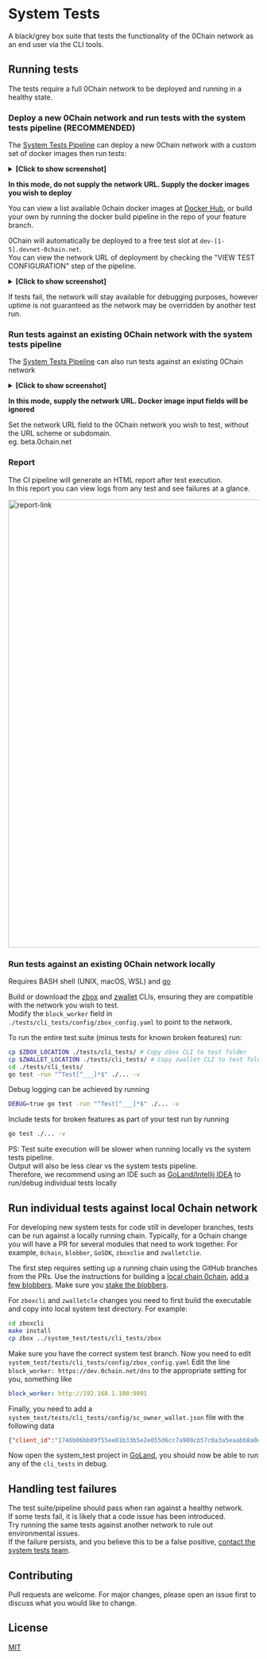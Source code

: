 # System Tests

A black/grey box suite that tests the functionality of the 0Chain network as an end user via the CLI tools.

## Running tests

The tests require a full 0Chain network to be deployed and running in a healthy state.

### Deploy a new 0Chain network and run tests with the system tests pipeline (RECOMMENDED)

The [System Tests Pipeline](https://github.com/0chain/system_test/actions/workflows/ci.yml) can deploy a new 0Chain network with a custom set of docker images then run tests:    
<details>
  <summary><b>[Click to show screenshot]</b></summary>
<img width="322" alt="ci-deploy" src="https://user-images.githubusercontent.com/18306778/136713487-db7ef096-cb11-4a33-9b29-302ffb5470df.png">  
</details>

**In this mode, do not supply the network URL. Supply the docker images you wish to deploy**  

You can view a list available 0chain docker images at [Docker Hub](https://hub.docker.com/search?q=0chain&type=image), or build your own by running the docker build pipeline in the repo of your feature branch.  

0Chain will automatically be deployed to a free test slot at ```dev-[1-5].devnet-0chain.net```.  
You can view the network URL of deployment by checking the "VIEW TEST CONFIGURATION" step of the pipeline.   
<details>
  <summary><b>[Click to show screenshot]</b></summary>
<img width="1200" alt="ci-config" src="https://user-images.githubusercontent.com/18306778/137035204-4feffd1e-1692-4021-bc06-e97b7925f5a9.png">  
</details>

If tests fail, the network will stay available for debugging purposes, however uptime is not guaranteed as the network may be overridden by another test run.

### Run tests against an existing 0Chain network with the system tests pipeline

The [System Tests Pipeline](https://github.com/0chain/system_test/actions/workflows/ci.yml) can also run tests against an existing 0Chain network  
<details>
  <summary><b>[Click to show screenshot]</b></summary>
<img width="347" alt="ci-predeployed" src="https://user-images.githubusercontent.com/18306778/136713492-fbeadfb0-51d7-4f59-90a0-34e72e9eafcb.png">  
</details>

**In this mode, supply the network URL. Docker image input fields will be ignored**  

Set the network URL field to the 0Chain network you wish to test, without the URL scheme or subdomain.  
eg. beta.0chain.net

### Report

The CI pipeline will generate an HTML report after test execution.  
In this report you can view logs from any test and see failures at a glance.

<img width="900" alt="report-link" src="https://user-images.githubusercontent.com/18306778/136713954-911ddb21-64b0-4180-88f7-3724a4d24de8.png">


### Run tests against an existing 0Chain network locally
Requires BASH shell (UNIX, macOS, WSL) and [go](https://golang.org/dl/)  

Build or download the [zbox](https://github.com/0chain/zboxcli/tags) and [zwallet](https://github.com/0chain/zwalletcli/tags) CLIs, ensuring they are compatible with the network you wish to test.  
Modify the ```block_worker``` field in ```./tests/cli_tests/config/zbox_config.yaml``` to point to the network.   

To run the entire test suite (minus tests for known broken features) run:

```bash
cp $ZBOX_LOCATION ./tests/cli_tests/ # Copy zbox CLI to test folder
cp $ZWALLET_LOCATION ./tests/cli_tests/ # Copy zwallet CLI to test folder
cd ./tests/cli_tests/
go test -run "^Test[^___]*$" ./... -v
```
Debug logging can be achieved by running
```bash
DEBUG=true go test -run "^Test[^___]*$" ./... -v
```
Include tests for broken features as part of your test run by running
```bash
go test ./... -v
```
PS: Test suite execution will be slower when running locally vs the system tests pipeline.   
Output will also be less clear vs the system tests pipeline.   
Therefore, we recommend using an IDE such as [GoLand/Intellij IDEA](https://www.jetbrains.com/go/) to run/debug individual tests locally

## Run individual tests against local 0chain network

For developing new system tests for code still in developer branches, tests can be run against a locally running chain.
Typically, for a 0chain change you will have a PR for several modules that need to work
together. For example, `0chain`, `blobber`, `GoSDK`, `zboxclie` and `zwalletclie`.

The first step requires setting up a running chain using the GitHub branches from the PRs.
Use the instructions for building a [local chain 0chain](https://github.com/0chain/0chain#setup-network),
[add a few blobbers](https://github.com/0chain/blobber#building-and-starting-the-nodes).
Make sure you [stake the blobbers](https://github.com/0chain/0chain/blob/staging/code/go/0chain.net/smartcontract/storagesc/README.md#order).

For `zboxcli` and `zwalletcle` changes you need to first build the executable and copy into local
system test directory. For example:
```bash
cd zboxcli
make install
cp zbox ../system_test/tests/cli_tests/zbox
```

Make sure you have the correct system test branch. Now you need to edit `system_test/tests/cli_tests/config/zbox_config.yaml`
Edit the line `block_worker: https://dev.0chain.net/dns` to the appropriate setting for you, something like
```yaml
block_worker: http://192.168.1.100:9091
```
Finally, you need to add a `system_test/tests/cli_tests/config/sc_owner_wallet.json` file with the
following data
```json
{"client_id":"1746b06bb09f55ee01b33b5e2e055d6cc7a900cb57c0a3a5eaabb8a0e7745802","client_key":"7b630ba670dac2f22d43c2399b70eff378689a53ee03ea20957bb7e73df016200fea410ba5102558b0c39617e5afd2c1843b161a1dedec15e1ab40543a78a518","keys":[{"public_key":"7b630ba670dac2f22d43c2399b70eff378689a53ee03ea20957bb7e73df016200fea410ba5102558b0c39617e5afd2c1843b161a1dedec15e1ab40543a78a518","private_key":"c06b6f6945ba02d5a3be86b8779deca63bb636ce7e46804a479c50e53c864915"}],"mnemonics":"cactus panther essence ability copper fox wise actual need cousin boat uncover ride diamond group jacket anchor current float rely tragic omit child payment","version":"1.0","date_created":"2021-08-04 18:53:56.949069945 +0100 BST m=+0.018986002"}
```

Now open the system_test project in [GoLand](https://www.jetbrains.com/go/),
you should now be able to run any of the `cli_tests` in debug.

## Handling test failures
The test suite/pipeline should pass when ran against a healthy network.   
If some tests fail, it is likely that a code issue has been introduced.  
Try running the same tests against another network to rule out environmental issues.  
If the failure persists, and you believe this to be a false positive, [contact the system tests team](https://0chain.slack.com/archives/C02AV6MKT36).

## Contributing
Pull requests are welcome. For major changes, please open an issue first to discuss what you would like to change.


## License
[MIT](https://choosealicense.com/licenses/mit/)
